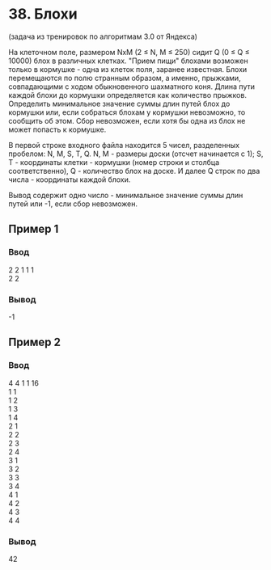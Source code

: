 # 38. Блохи
(задача из тренировок по алгоритмам 3.0 от Яндекса)

На клеточном поле, размером NxM (2 ≤ N, M ≤ 250) сидит Q (0 ≤ Q ≤ 10000) блох в различных клетках. "Прием пищи" блохами возможен только в кормушке - одна из клеток поля, заранее известная. Блохи перемещаются по полю странным образом, а именно, прыжками, совпадающими с ходом обыкновенного шахматного коня. Длина пути каждой блохи до кормушки определяется как количество прыжков. Определить минимальное значение суммы длин путей блох до кормушки или, если собраться блохам у кормушки невозможно, то сообщить об этом. Сбор невозможен, если хотя бы одна из блох не может попасть к кормушке.

В первой строке входного файла находится 5 чисел, разделенных пробелом: N, M, S, T, Q. N, M - размеры доски (отсчет начинается с 1); S, T - координаты клетки - кормушки (номер строки и столбца соответственно), Q - количество блох на доске. И далее Q строк по два числа - координаты каждой блохи.

Вывод содержит одно число - минимальное значение суммы длин путей или -1, если сбор невозможен.
## Пример 1

### Ввод
2 2 1 1 1  
2 2
### Вывод
-1
## Пример 2

### Ввод
4 4 1 1 16  
1 1  
1 2  
1 3  
1 4  
2 1  
2 2  
2 3  
2 4  
3 1  
3 2  
3 3  
3 4  
4 1  
4 2  
4 3  
4 4  
### Вывод
42
